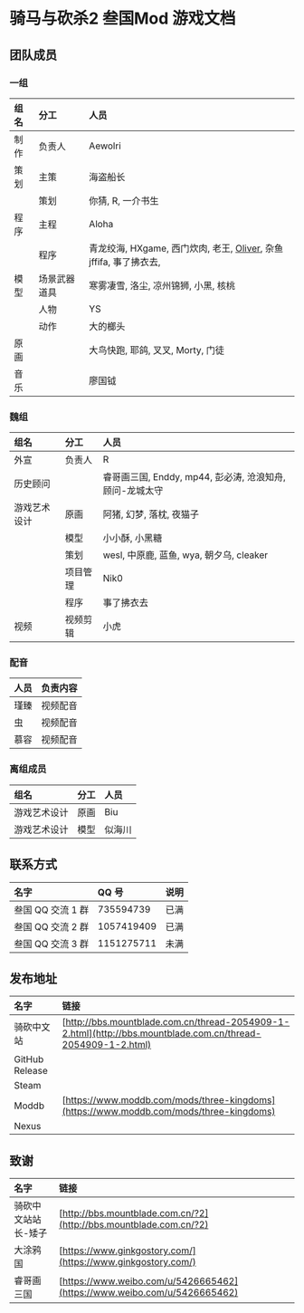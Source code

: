 # 骑马与砍杀2 叁国Mod 游戏文档

## 团队成员

### 一组

| 组名 | 分工 | 人员 |
| :--- | :--- | :--- |
| 制作 | 负责人 | Aewolri |
| 策划 | 主策 | 海盗船长 |
|  | 策划 | 你猜, R, 一介书生 |
| 程序 | 主程 | Aloha |
|  | 程序 | 青龙绞海, HXgame, 西门炊肉, 老王, [Oliver](mailto:munoliver007@gmail.com), 杂鱼jffifa, 事了拂衣去,  |
| 模型 | 场景武器道具 | 寒雾凄雪, 洛尘, 凉州锦狮, 小黑, 核桃 |
|  | 人物 | YS |
|  | 动作 | 大的榔头 |
| 原画 |  | 大鸟快跑, 耶鸽, 叉叉, Morty, 门徒 |
| 音乐 |  | 廖国钺 |

### 魏组

| 组名 | 分工 | 人员 |
| :--- | :--- | :--- |
| 外宣 | 负责人 | R |
| 历史顾问 |  | 睿哥画三国, Enddy, mp44, 彭必涛, 沧浪知舟, 顾问-龙城太守 |
| 游戏艺术设计 | 原画 | 阿猪, 幻梦, 落枕, 夜猫子 |
|  | 模型 | 小小酥, 小黑糖 |
|  | 策划 | wesl, 中原鹿, 蓝鱼, wya, 朝夕乌, cleaker |
|  | 项目管理 | Nik0 |
|  | 程序 | 事了拂衣去 |
| 视频 | 视频剪辑 | 小虎 |

### 配音

| 人员 | 负责内容 |
| :--- | :--- |
| 瑾臻 | 视频配音 |
| 虫 | 视频配音 |
| 慕容 | 视频配音 |

### 离组成员

| 组名 | 分工 | 人员 |
| :--- | :--- | :--- |
| 游戏艺术设计 | 原画 | Biu |
| 游戏艺术设计 | 模型 | 似海川 |

## 联系方式

| 名字 | QQ 号 | 说明 |
| :--- | :--- | :--- |
| 叁国 QQ 交流 1 群 | 735594739 | 已满 |
| 叁国 QQ 交流 2 群 | 1057419409 | 已满 |
| 叁国 QQ 交流 3 群 | 1151275711 | 未满 |

## 发布地址

| 名字 | 链接 |
| :--- | :--- |
| 骑砍中文站 | [http://bbs.mountblade.com.cn/thread-2054909-1-2.html](http://bbs.mountblade.com.cn/thread-2054909-1-2.html) |
| GitHub Release |  |
| Steam |  |
| Moddb | [https://www.moddb.com/mods/three-kingdoms](https://www.moddb.com/mods/three-kingdoms) |
| Nexus |  |

## 致谢

| 名字 | 链接 |
| :--- | :--- |
| 骑砍中文站站长-矮子 | [http://bbs.mountblade.com.cn/?2](http://bbs.mountblade.com.cn/?2) |
| 大涂鸦国 | [https://www.ginkgostory.com/](https://www.ginkgostory.com/) |
| 睿哥画三国 | [https://www.weibo.com/u/5426665462](https://www.weibo.com/u/5426665462) |

